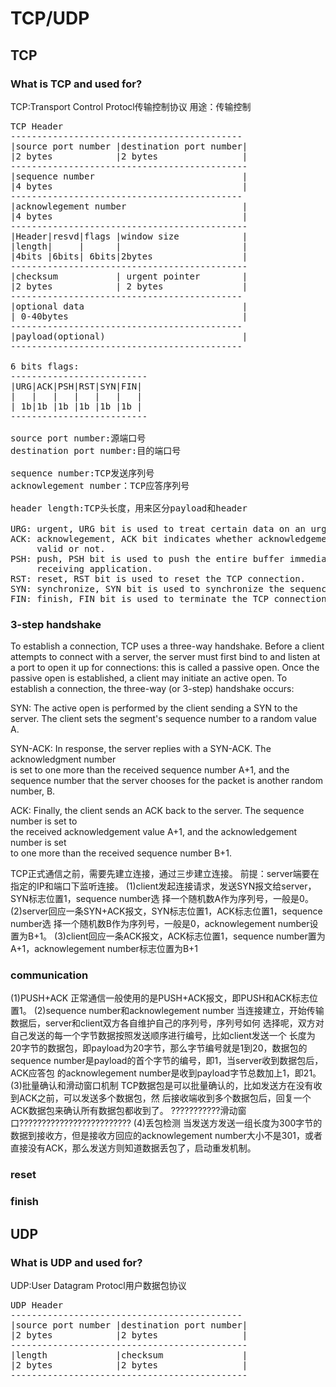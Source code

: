 # TCP/UDP

## TCP

### What is TCP and used for?
TCP:Transport Control Protocl传输控制协议
用途：传输控制

<pre>
TCP Header
--------------------------------------------
|source port number |destination port number|
|2 bytes            |2 bytes                |
---------------------------------------------
|sequence number                            |
|4 bytes                                    |
--------------------------------------------
|acknowlegement number                      |
|4 bytes                                    |
---------------------------------------------
|Header|resvd|flags |window size            |           
|length|     |      |                       |
|4bits |6bits| 6bits|2bytes                 |     
---------------------------------------------
|checksum           | urgent pointer        |
|2 bytes            | 2 bytes               |
--------------------------------------------
|optional data                              |
| 0-40bytes                                 |
--------------------------------------------
|payload(optional)                          |
--------------------------------------------

6 bits flags:
--------------------------
|URG|ACK|PSH|RST|SYN|FIN|           
|   |   |   |   |   |   |
| 1b|1b |1b |1b |1b |1b |     
--------------------------

source port number:源端口号
destination port number:目的端口号

sequence number:TCP发送序列号
acknowlegement number：TCP应答序列号

header length:TCP头长度，用来区分payload和header

URG: urgent, URG bit is used to treat certain data on an urgent basis
ACK: acknowlegement, ACK bit indicates whether acknowledgement number field is
     valid or not.
PSH: push, PSH bit is used to push the entire buffer immediately to the
     receiving application.
RST: reset, RST bit is used to reset the TCP connection.
SYN: synchronize, SYN bit is used to synchronize the sequence numbers.
FIN: finish, FIN bit is used to terminate the TCP connection.
</pre>

### 3-step handshake
To establish a connection, TCP uses a three-way handshake. Before a client  
attempts to connect with a server, the server must first bind to and listen at  
a port to open it up for connections: this is called a passive open. Once the  
passive open is established, a client may initiate an active open. To  
establish a connection, the three-way (or 3-step) handshake occurs:   
  
SYN: The active open is performed by the client sending a SYN to the  
	 server. The client sets the segment's sequence number to a random value A.  
  
SYN-ACK: In response, the server replies with a SYN-ACK. The acknowledgment number   
         is set to one more than the received sequence number A+1, and the   
		 sequence number that the server chooses for the packet is another random number, B.  
  
ACK: Finally, the client sends an ACK back to the server. The sequence number is set to   
	 the received acknowledgement value A+1, and the acknowledgement number is set   
	 to one more than the received sequence number B+1.  
	
TCP正式通信之前，需要先建立连接，通过三步建立连接。
前提：server端要在指定的IP和端口下监听连接。
(1)client发起连接请求，发送SYN报文给server，SYN标志位置1，sequence number选
   择一个随机数A作为序列号，一般是0。
(2)server回应一条SYN+ACK报文，SYN标志位置1，ACK标志位置1，sequence number选
   择一个随机数B作为序列号，一般是0，acknowlegement number设置为B+1。
(3)client回应一条ACK报文，ACK标志位置1，sequence number置为A+1，acknowlegement
   number标志位置为B+1

### communication
(1)PUSH+ACK
正常通信一般使用的是PUSH+ACK报文，即PUSH和ACK标志位置1。
(2)sequence number和acknowlegement number
当连接建立，开始传输数据后，server和client双方各自维护自己的序列号，序列号如何
选择呢，双方对自己发送的每一个字节数据按照发送顺序进行编号，比如client发送一个
长度为20字节的数据包，即payload为20字节，那么字节编号就是1到20，数据包的
sequence number是payload的首个字节的编号，即1，当server收到数据包后，ACK应答包
的acknowlegement number是收到payload字节总数加上1，即21。
(3)批量确认和滑动窗口机制
TCP数据包是可以批量确认的，比如发送方在没有收到ACK之前，可以发送多个数据包，然
后接收端收到多个数据包后，回复一个ACK数据包来确认所有数据包都收到了。
???????????滑动窗口?????????????????????????
(4)丢包检测
当发送方发送一组长度为300字节的数据到接收方，但是接收方回应的acknowlegement
number大小不是301，或者直接没有ACK，那么发送方则知道数据丢包了，启动重发机制。

### reset

### finish 

## UDP

### What is UDP and used for?
UDP:User Datagram Protocl用户数据包协议
<pre>
UDP Header
--------------------------------------------
|source port number |destination port number|
|2 bytes            |2 bytes                |
---------------------------------------------
|length             |checksum               |
|2 bytes            |2 bytes                |
---------------------------------------------
</pre>
